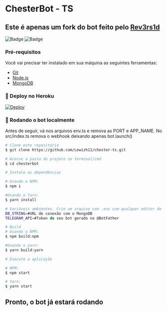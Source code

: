 # ChesterBot - TS
## Este é apenas um fork do bot feito pelo [Rev3rs1d](https://github.com/Rev3rs1d)

![Badge](https://img.shields.io/badge/Telegram-ShuseiKagari-blue) ![Badge](https://img.shields.io/badge/Telegram-type0f-blue)

### Pré-requisitos

Você vai precisar ter instalado em sua máquina as seguintes ferramentas:
- [Git](https://git-scm.com)
- [Node.js](https://nodejs.org/en/) 
- [MongoDB](https://cloud.mongodb.com/)

### 🤖 Deploy no Heroku

[![Deploy](https://www.herokucdn.com/deploy/button.svg)](https://heroku.com/deploy)


### 🤖 Rodando o bot localmente
Antes de seguir, vá nos arquivos env.ts e remova as PORT e APP_NAME. No src/index.ts remova o webhook deixando apenas bot.launch()

```bash
# Clone este repositório
$ git clone https://github.com/Lewizh11/chester-ts.git

# Acesse a pasta do projeto no terminal/cmd
$ cd chesterbot

# Instale as dependências

# Usando o NPM:
$ npm i

#Usando o Yarn:
$ yarn install

# Variáveis ambientes. Crie um arquivo com .env com qualquer editor de texto e coloque:
DB_STRING=#URL de conexão com o MongoDB
TELEGRAM_API=#Token do seu bot gerado no @BotFather

# Build
# Usando o NPM:
$ npm build:npm

#Usando o yarn:
$ yarn build:yarn

# Execute a aplicação

# NPM:
$ npm start

# Yarn:
$ yarn start

```
## Pronto, o bot já estará rodando
